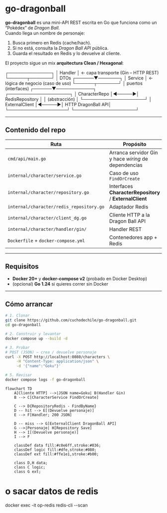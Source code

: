# go-dragonball

**go-dragonball** es una mini-API REST escrita en Go que funciona como un “Pokédex” de _Dragon Ball_.  
Cuando llega un nombre de personaje:

1. Busca primero en Redis (cache/hach).  
2. Si no está, consulta la _Dragon Ball API_ pública.  
3. Guarda el resultado en Redis y lo devuelve al cliente.

El proyecto sigue un mix **arquitectura Clean / Hexagonal**:


┌──────────────┐
│  Handler     │  ← capa transporte (Gin – HTTP REST)
└──────┬───────┘
       │ DTOs
┌──────▼───────┐
│  Service     │  ← lógica de negocio (caso de uso)
└──────┬───────┘
       │ puertos (interfaces)
┌──────▼────────────┐       ┌────────────────────┐
│ CharacterRepo     │◄─────▶│ RedisRepository    │
│ (abstracción)     │       └────────────────────┘
│ ExternalClient    │◄─────▶│ HTTP DragonBall API│
└───────────────────┘       └────────────────────┘


---

## Contenido del repo

| Ruta | Propósito |
|------|-----------|
| `cmd/api/main.go` | Arranca servidor Gin y hace _wiring_ de dependencias |
| `internal/character/service.go` | Caso de uso `FindOrCreate` |
| `internal/character/repository.go` | Interfaces **CharacterRepository** / **ExternalClient** |
| `internal/character/redis_repository.go` | Adaptador Redis |
| `internal/character/client_dg.go` | Cliente HTTP a la Dragon Ball API |
| `internal/character/handler/gin/` | Handler REST |
| `Dockerfile` + `docker-compose.yml` | Contenedores app + Redis |

---

## Requisitos

* **Docker 20+** y **docker-compose v2** (probado en Docker Desktop)
* (opcional) **Go 1.24** si quieres correr sin Docker

---

## Cómo arrancar

```bash
# 1. Clonar
git clone https://github.com/cuchodechile/go-dragonball.git
cd go-dragonball

# 2. Construir y levantar
docker compose up --build -d

# 3. Probar 
# POST (JSON) — crea / devuelve personaje
curl -X POST http://localhost:8080/characters \
     -H "Content-Type: application/json" \
     -d '{"name":"Goku"}'

# 5. Revisar 
docker compose logs -f go-dragonball
```

```mermaid
flowchart TD
    A[Cliente HTTP] -->|JSON name=Goku| B(Handler Gin)
    B --> C[CharacterService FindOrCreate]
    
    C --> D{RepositoryRedis - FindByName}
    D -- hit --> E[(Devuelve personaje)]
    E --> F[Handler; 200 JSON]

    D -- miss --> G[ExternalClient DragonBall API]
    G -->|Personaje| H[Repository Save]
    H --> I[(Devuelve personaje)]
    I --> F

    classDef data fill:#c0e6ff,stroke:#036;
    classDef logic fill:#dfe,stroke:#080;
    classDef ext fill:#ffe1e1,stroke:#b00;

    class D,H data;
    class C logic;
    class G ext;
```

# o sacar datos de redis
docker exec -it op-redis redis-cli --scan

